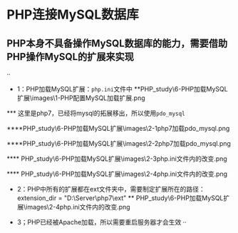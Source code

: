 # PHP连接MySQL数据库

## PHP本身不具备操作MySQL数据库的能力，需要借助PHP操作MySQL的扩展来实现

··

* 1：PHP加载MySQL扩展：`php.ini`文件中
**PHP_study\6-PHP加载MySQL扩展\images\1-PHP配置MySQL加载扩展.png

*** 这里是php7，已经将mysql的拓展移出，所以使用`pdo_mysql`

****PHP_study\6-PHP加载MySQL扩展\images\2-1php7加载pdo_mysql.png

****PHP_study\6-PHP加载MySQL扩展\images\2-2php7加载pdo_mysql.png

**** PHP_study\6-PHP加载MySQL扩展\images\2-3php.ini文件内的改变.png

**** PHP_study\6-PHP加载MySQL扩展\images\2-4php.ini文件内的改变.png

* 2：PHP中所有的扩展都在ext文件夹中，需要制定扩展所在的路径：extension_dir = "D:\Server\php7\ext"
** PHP_study\6-PHP加载MySQL扩展\images\2-4php.ini文件内的改变.png

* 3；PHP已经被Apache加载，所以需要重启服务器才会生效
··
